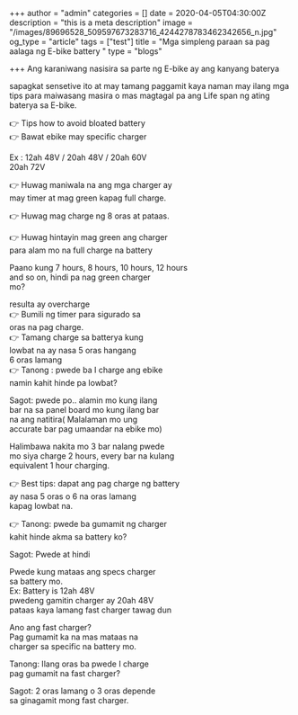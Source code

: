 +++
author = "admin"
categories = []
date = 2020-04-05T04:30:00Z
description = "this is a meta description"
image = "/images/89696528_509597673283716_4244278783462342656_n.jpg"
og_type = "article"
tags = ["test"]
title = "Mga simpleng paraan sa pag aalaga ng E-bike battery "
type = "blogs"

+++
Ang karaniwang nasisira sa parte ng E-bike ay ang kanyang baterya

sapagkat sensetive ito at may tamang paggamit kaya naman may ilang mga tips para maiwasang masira o mas magtagal pa ang Life span ng ating baterya sa E-bike.

👉 Tips how to avoid bloated battery  
👉 Bawat ebike may specific charger

Ex : 12ah 48V / 20ah 48V / 20ah 60V  
20ah 72V

👉 Huwag maniwala na ang mga charger ay  
may timer at mag green kapag full charge.

👉 Huwag mag charge ng 8 oras at pataas.

👉 Huwag hintayin mag green ang charger  
para alam mo na full charge na battery

Paano kung 7 hours, 8 hours, 10 hours, 12 hours  
and so on, hindi pa nag green charger  
mo?

 resulta ay overcharge  
👉 Bumili ng timer para sigurado sa  
oras na pag charge.  
👉 Tamang charge sa batterya kung  
lowbat na ay nasa 5 oras hangang  
6 oras lamang  
👉 Tanong : pwede ba I charge ang ebike  
namin kahit hinde pa lowbat?

Sagot: pwede po.. alamin mo kung ilang  
bar na sa panel board mo kung ilang bar  
na ang natitira( Malalaman mo ung  
accurate bar pag umaandar na ebike mo)

Halimbawa nakita mo 3 bar nalang pwede  
mo siya charge 2 hours, every bar na kulang  
equivalent 1 hour charging.

👉 Best tips: dapat ang pag charge ng battery  
 ay nasa 5 oras o 6 na oras lamang  
kapag lowbat na.

👉 Tanong: pwede ba gumamit ng charger  
kahit hinde akma sa battery ko?

Sagot: Pwede at hindi

Pwede kung mataas ang specs charger  
sa battery mo.  
Ex: Battery is 12ah 48V  
pwedeng gamitin charger ay 20ah 48V  
pataas kaya lamang fast charger tawag dun

Ano ang fast charger?  
Pag gumamit ka na mas mataas na  
charger sa specific na battery mo.

Tanong: Ilang oras ba pwede I charge  
pag gumamit na fast charger?

Sagot: 2 oras lamang o 3 oras depende  
sa ginagamit mong fast charger.